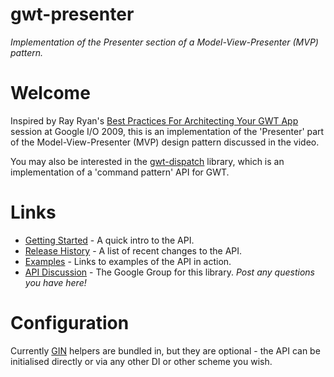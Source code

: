 # gwt-presenter
_Implementation of the Presenter section of a Model-View-Presenter (MVP) pattern._

# Welcome

Inspired by Ray Ryan's [Best Practices For Architecting Your GWT App](http://code.google.com/events/io/sessions/GoogleWebToolkitBestPractices.html) session at Google I/O 2009, this is an implementation of the 'Presenter' part of the Model-View-Presenter (MVP) design pattern discussed in the video.

You may also be interested in the [gwt-dispatch](https://github.com/randombits-org/gwt-dispatch) library, which is an implementation of a 'command pattern' API for GWT.

# Links

  * [Getting Started](https://github.com/randombits-org/gwt-presenter/wiki/GettingStarted) - A quick intro to the API.
  * [Release History](https://github.com/randombits-org/gwt-presenter/wiki/ReleaseHistory) - A list of recent changes to the API.
  * [Examples](https://github.com/randombits-org/gwt-presenter/wiki/Examples) - Links to examples of the API in action.
  * [API Discussion](http://groups.google.com/group/gwt-presenter) - The Google Group for this library. *Post any questions you have here!*

# Configuration

Currently [GIN](http://code.google.com/p/google-gin/) helpers are bundled in, but they are optional - the API can be initialised directly or via any other DI or other scheme you wish.
